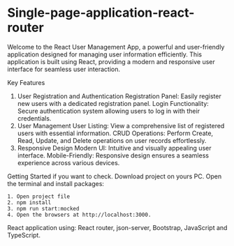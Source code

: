# Single-page-application-react-router

Welcome to the React User Management App, a powerful and user-friendly application designed for managing user information efficiently. This application is built using React, providing a modern and responsive user interface for seamless user interaction.

Key Features

1. User Registration and Authentication
Registration Panel: Easily register new users with a dedicated registration panel.
Login Functionality: Secure authentication system allowing users to log in with their credentials.
2. User Management
User Listing: View a comprehensive list of registered users with essential information.
CRUD Operations: Perform Create, Read, Update, and Delete operations on user records effortlessly.
3. Responsive Design
Modern UI: Intuitive and visually appealing user interface.
Mobile-Friendly: Responsive design ensures a seamless experience across various devices.

Getting Started if you want to check. Download project on yours PC. Open the terminal and install packages:

    1. Open project file
    2. npm install
    3. npm run start:mocked
    4. Open the browsers at http://localhost:3000.

React application using: React router, json-server, Bootstrap, JavaScript and TypeScript.
